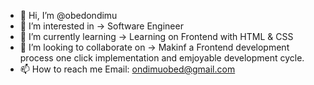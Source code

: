 - 👋 Hi, I’m @obedondimu
- 👀 I’m interested in -> Software Engineer
- 🌱 I’m currently learning -> Learning on Frontend with HTML & CSS
- 💞️ I’m looking to collaborate on -> Makinf a Frontend development process one click implementation and emjoyable development cycle. 
- 📫 How to reach me Email: ondimuobed@gmail.com

<!---
obedondimu/obedondimu is a ✨ special ✨ repository because its `README.md` (this file) appears on your GitHub profile.
You can click the Preview link to take a look at your changes.
--->

